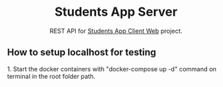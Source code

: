 <h1 align="center">Students App Server</h1>
<p align="center">REST API for <a href="https://github.com/viniciuslucas95/students-app-client-web">Students App Client Web</a> project.</p>
<h2>How to setup localhost for testing</h2>
<p>1. Start the docker containers with "docker-compose up -d" command on terminal in the root folder path.</p>
